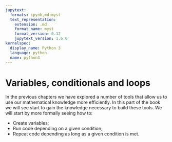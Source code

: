 ```yaml
---
jupytext:
  formats: ipynb,md:myst
  text_representation:
    extension: .md
    format_name: myst
    format_version: 0.12
    jupytext_version: 1.6.0
kernelspec:
  display_name: Python 3
  language: python
  name: python3
---
```


# Variables, conditionals and loops

In the previous chapters we have explored a number of tools that allow us to use
our mathematical knowledge more efficiently. In this part of the book we will
see start to gain the knowledge necessary to build these tools. We will start by
more formally seeing how to:

- Create variables;
- Run code depending on a given condition;
- Repeat code depending as long as a given condition is met.
